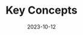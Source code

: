 ﻿---
title: Key Concepts
toc: false
type: specs
layout:  package
date: "2023-10-12"
draft: false
specification: VEC
version: 2.1.0
documentType: "Recommendation"
elementType:  Package
menu:
  VEC-2.1.0:    
    identifier: key-concepts
    weight: 1001 

# Prev/next pager order (if `docs_section_pager` enabled in `params.toml`)
weight: 1001
---
